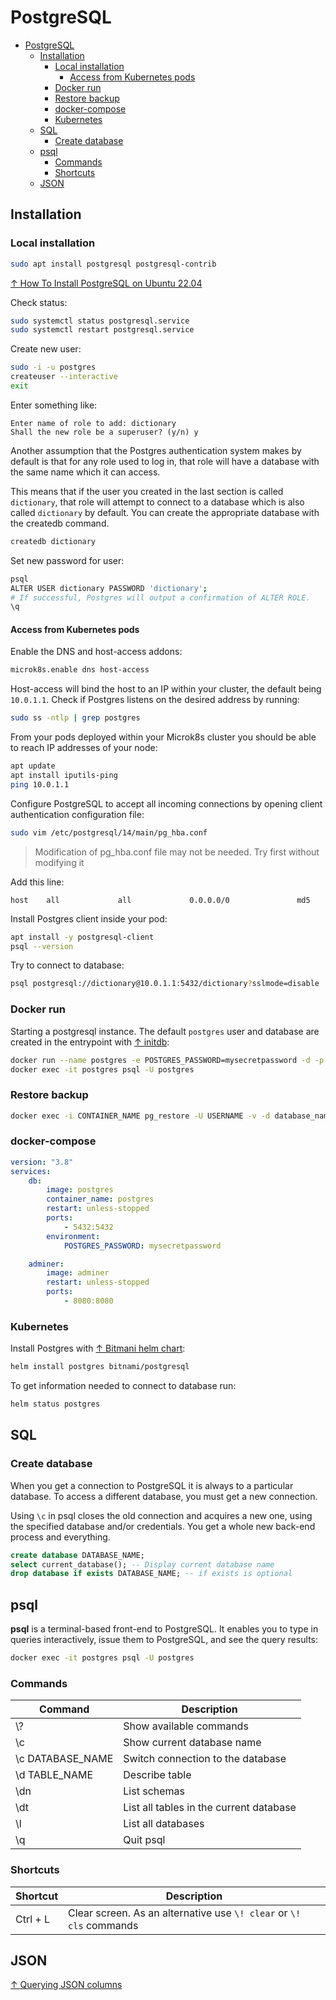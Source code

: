 # PostgreSQL

- [PostgreSQL](#postgresql)
  - [Installation](#installation)
    - [Local installation](#local-installation)
      - [Access from Kubernetes pods](#access-from-kubernetes-pods)
    - [Docker run](#docker-run)
    - [Restore backup](#restore-backup)
    - [docker-compose](#docker-compose)
    - [Kubernetes](#kubernetes)
  - [SQL](#sql)
    - [Create database](#create-database)
  - [psql](#psql)
    - [Commands](#commands)
    - [Shortcuts](#shortcuts)
  - [JSON](#json)

## Installation

### Local installation

```bash
sudo apt install postgresql postgresql-contrib
```

[↑ How To Install PostgreSQL on Ubuntu 22.04](https://www.digitalocean.com/community/tutorials/how-to-install-postgresql-on-ubuntu-22-04-quickstart)

Check status:

```bash
sudo systemctl status postgresql.service
sudo systemctl restart postgresql.service
```

Create new user:

```bash
sudo -i -u postgres
createuser --interactive
exit
```

Enter something like:

```text
Enter name of role to add: dictionary
Shall the new role be a superuser? (y/n) y
```

Another assumption that the Postgres authentication system makes by default is that for any role used to log in, that role will have a database with the same name which it can access.

This means that if the user you created in the last section is called `dictionary`, that role will attempt to connect to a database which is also called `dictionary` by default. You can create the appropriate database with the createdb command.

```bash
createdb dictionary
```

Set new password for user:

```bash
psql
ALTER USER dictionary PASSWORD 'dictionary';
# If successful, Postgres will output a confirmation of ALTER ROLE.
\q
```

#### Access from Kubernetes pods

Enable the DNS and host-access addons:

```bash
microk8s.enable dns host-access
```

Host-access will bind the host to an IP within your cluster, the default being `10.0.1.1`. Check if Postgres listens on the desired address by running:

```bash
sudo ss -ntlp | grep postgres
```

From your pods deployed within your Microk8s cluster you should be able to reach IP addresses of your node:

```bash
apt update
apt install iputils-ping
ping 10.0.1.1
```

Configure PostgreSQL to accept all incoming connections by opening client authentication configuration file:

```bash
sudo vim /etc/postgresql/14/main/pg_hba.conf
```

> Modification of pg_hba.conf file may not be needed. Try first without modifying it

Add this line:

```text
host    all             all             0.0.0.0/0               md5
```

Install Postgres client inside your pod:

```bash
apt install -y postgresql-client
psql --version 
```

Try to connect to database:

```bash
psql postgresql://dictionary@10.0.1.1:5432/dictionary?sslmode=disable
```

### Docker run

Starting a postgresql instance. The default `postgres` user and database are created in the entrypoint with [↑ initdb](https://www.postgresql.org/docs/13/app-initdb.html):

```bash
docker run --name postgres -e POSTGRES_PASSWORD=mysecretpassword -d -p 5432:5432 postgres
docker exec -it postgres psql -U postgres
```

### Restore backup

```bash
docker exec -i CONTAINER_NAME pg_restore -U USERNAME -v -d database_name < /Users/j.doe/Downloads/name.backup
```

### docker-compose

```yaml
version: "3.8"
services:
    db:
        image: postgres
        container_name: postgres
        restart: unless-stopped
        ports:
            - 5432:5432
        environment:
            POSTGRES_PASSWORD: mysecretpassword

    adminer:
        image: adminer
        restart: unless-stopped
        ports:
            - 8080:8080
```

### Kubernetes

Install Postgres with [↑ Bitmani helm chart](https://bitnami.com/stack/postgresql/helm):

```bash
helm install postgres bitnami/postgresql
```

To get information needed to connect to database run:

```bash
helm status postgres
```

## SQL

### Create database

When you get a connection to PostgreSQL it is always to a particular database. To access a different database, you must get a new connection.

Using `\c` in psql closes the old connection and acquires a new one, using the specified database and/or credentials. You get a whole new back-end process and everything.

```sql
create database DATABASE_NAME;
select current_database(); -- Display current database name
drop database if exists DATABASE_NAME; -- if exists is optional
```

## psql

**psql** is a terminal-based front-end to PostgreSQL. It enables you to type in queries interactively, issue them to PostgreSQL, and see the query results:

```bash
docker exec -it postgres psql -U postgres
```

### Commands

| Command          | Description                             |
| ---------------- | --------------------------------------- |
| \\?              | Show available commands                 |
| \c               | Show current database name              |
| \c DATABASE_NAME | Switch connection to the database       |
| \d TABLE_NAME    | Describe table                          |
| \dn              | List schemas                            |
| \dt              | List all tables in the current database |
| \l               | List all databases                      |
| \q               | Quit psql                               |

### Shortcuts

| Shortcut | Description                                                         |
| -------- | ------------------------------------------------------------------- |
| Ctrl + L | Clear screen. As an alternative use `\! clear` or `\! cls` commands |

## JSON

[↑ Querying JSON columns](https://www.npgsql.org/efcore/mapping/json.html#querying-json-columns)

